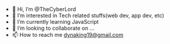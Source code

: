 - 👋 Hi, I’m @TheCyberLord
- 👀 I’m interested in Tech related stuffs(web dev, app dev, etc)
- 🌱 I’m currently learning JavaScript
- 💞️ I’m looking to collaborate on ...
- 📫 How to reach me dynaking19@gmail.com

<!---
TheCyberLord/TheCyberLord is a ✨ special ✨ repository because its `README.md` (this file) appears on your GitHub profile.
You can click the Preview link to take a look at your changes.
--->
